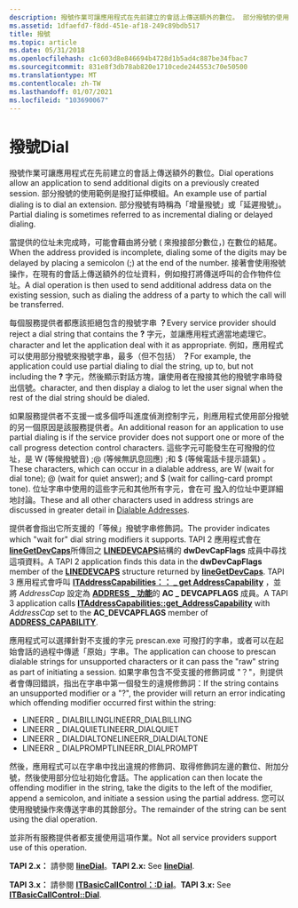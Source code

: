 ```yaml
---
description: 撥號作業可讓應用程式在先前建立的會話上傳送額外的數位。 部分撥號的使用範例是撥打延伸模組。 部分撥號有時稱為「增量撥號」或「延遲撥號」。
ms.assetid: 1dfaefd7-f8dd-451e-af18-249c89bdb517
title: 撥號
ms.topic: article
ms.date: 05/31/2018
ms.openlocfilehash: c1c603d8e846694b4728d1b5ad4c887be34fbac7
ms.sourcegitcommit: 831e8f3db78ab820e1710cede244553c70e50500
ms.translationtype: MT
ms.contentlocale: zh-TW
ms.lasthandoff: 01/07/2021
ms.locfileid: "103690067"
---
```

# <a name="dial"></a><span data-ttu-id="2947c-105">撥號</span><span class="sxs-lookup"><span data-stu-id="2947c-105">Dial</span></span>

<span data-ttu-id="2947c-106">撥號作業可讓應用程式在先前建立的會話上傳送額外的數位。</span><span class="sxs-lookup"><span data-stu-id="2947c-106">Dial operations allow an application to send additional digits on a previously created session.</span></span> <span data-ttu-id="2947c-107">部分撥號的使用範例是撥打延伸模組。</span><span class="sxs-lookup"><span data-stu-id="2947c-107">An example use of partial dialing is to dial an extension.</span></span> <span data-ttu-id="2947c-108">部分撥號有時稱為「增量撥號」或「延遲撥號」。</span><span class="sxs-lookup"><span data-stu-id="2947c-108">Partial dialing is sometimes referred to as incremental dialing or delayed dialing.</span></span>

<span data-ttu-id="2947c-109">當提供的位址未完成時，可能會藉由將分號 ( 來撥接部分數位，) 在數位的結尾。</span><span class="sxs-lookup"><span data-stu-id="2947c-109">When the address provided is incomplete, dialing some of the digits may be delayed by placing a semicolon (;) at the end of the number.</span></span> <span data-ttu-id="2947c-110">接著會使用撥號操作，在現有的會話上傳送額外的位址資料，例如撥打將傳送呼叫的合作物件位址。</span><span class="sxs-lookup"><span data-stu-id="2947c-110">A dial operation is then used to send additional address data on the existing session, such as dialing the address of a party to which the call will be transferred.</span></span>

<span data-ttu-id="2947c-111">每個服務提供者都應該拒絕包含的撥號字串 **？**</span><span class="sxs-lookup"><span data-stu-id="2947c-111">Every service provider should reject a dial string that contains the **?**</span></span> <span data-ttu-id="2947c-112">字元，並讓應用程式適當地處理它。</span><span class="sxs-lookup"><span data-stu-id="2947c-112">character and let the application deal with it as appropriate.</span></span> <span data-ttu-id="2947c-113">例如，應用程式可以使用部分撥號來撥號字串，最多（但不包括） **？**</span><span class="sxs-lookup"><span data-stu-id="2947c-113">For example, the application could use partial dialing to dial the string, up to, but not including the **?**</span></span> <span data-ttu-id="2947c-114">字元，然後顯示對話方塊，讓使用者在撥接其他的撥號字串時發出信號。</span><span class="sxs-lookup"><span data-stu-id="2947c-114">character, and then display a dialog to let the user signal when the rest of the dial string should be dialed.</span></span>

<span data-ttu-id="2947c-115">如果服務提供者不支援一或多個呼叫進度偵測控制字元，則應用程式使用部分撥號的另一個原因是該服務提供者。</span><span class="sxs-lookup"><span data-stu-id="2947c-115">An additional reason for an application to use partial dialing is if the service provider does not support one or more of the call progress detection control characters.</span></span> <span data-ttu-id="2947c-116">這些字元可能發生在可撥撥的位址，是 W (等候撥號音) ;@ (等候無訊息回應) ;和 $ (等候電話卡提示語氣) 。</span><span class="sxs-lookup"><span data-stu-id="2947c-116">These characters, which can occur in a dialable address, are W (wait for dial tone); @ (wait for quiet answer); and $ (wait for calling-card prompt tone).</span></span> <span data-ttu-id="2947c-117">位址字串中使用的這些字元和其他所有字元，會在可 [撥](address-ovr.md)入的位址中更詳細地討論。</span><span class="sxs-lookup"><span data-stu-id="2947c-117">These and all other characters used in address strings are discussed in greater detail in [Dialable Addresses](address-ovr.md).</span></span>

<span data-ttu-id="2947c-118">提供者會指出它所支援的「等候」撥號字串修飾詞。</span><span class="sxs-lookup"><span data-stu-id="2947c-118">The provider indicates which "wait for" dial string modifiers it supports.</span></span> <span data-ttu-id="2947c-119">TAPI 2 應用程式會在 [**lineGetDevCaps**](/windows/win32/api/tapi/nf-tapi-linegetdevcaps)所傳回之 [**LINEDEVCAPS**](/windows/win32/api/tapi/ns-tapi-linedevcaps)結構的 **dwDevCapFlags** 成員中尋找這項資料。</span><span class="sxs-lookup"><span data-stu-id="2947c-119">A TAPI 2 application finds this data in the **dwDevCapFlags** member of the [**LINEDEVCAPS**](/windows/win32/api/tapi/ns-tapi-linedevcaps) structure returned by [**lineGetDevCaps**](/windows/win32/api/tapi/nf-tapi-linegetdevcaps).</span></span> <span data-ttu-id="2947c-120">TAPI 3 應用程式會呼叫 [**ITAddressCapabilities：： \_ get AddressCapability**](/windows/desktop/api/tapi3if/nf-tapi3if-itaddresscapabilities-get_addresscapability) ，並將 *AddressCap* 設定為 [**ADDRESS \_ 功能**](/windows/desktop/api/Tapi3if/ne-tapi3if-address_capability)的 **AC \_ DEVCAPFLAGS** 成員。</span><span class="sxs-lookup"><span data-stu-id="2947c-120">A TAPI 3 application calls [**ITAddressCapabilities::get\_AddressCapability**](/windows/desktop/api/tapi3if/nf-tapi3if-itaddresscapabilities-get_addresscapability) with *AddressCap* set to the **AC\_DEVCAPFLAGS** member of [**ADDRESS\_CAPABILITY**](/windows/desktop/api/Tapi3if/ne-tapi3if-address_capability).</span></span>

<span data-ttu-id="2947c-121">應用程式可以選擇針對不支援的字元 prescan.exe 可撥打的字串，或者可以在起始會話的過程中傳遞「原始」字串。</span><span class="sxs-lookup"><span data-stu-id="2947c-121">The application can choose to prescan dialable strings for unsupported characters or it can pass the "raw" string as part of initiating a session.</span></span> <span data-ttu-id="2947c-122">如果字串包含不受支援的修飾詞或 "？"，則提供者會傳回錯誤，指出在字串中第一個發生的違規修飾詞：</span><span class="sxs-lookup"><span data-stu-id="2947c-122">If the string contains an unsupported modifier or a "?", the provider will return an error indicating which offending modifier occurred first within the string:</span></span>

-   <span data-ttu-id="2947c-123">LINEERR \_ DIALBILLING</span><span class="sxs-lookup"><span data-stu-id="2947c-123">LINEERR\_DIALBILLING</span></span>
-   <span data-ttu-id="2947c-124">LINEERR \_ DIALQUIET</span><span class="sxs-lookup"><span data-stu-id="2947c-124">LINEERR\_DIALQUIET</span></span>
-   <span data-ttu-id="2947c-125">LINEERR \_ DIALDIALTONE</span><span class="sxs-lookup"><span data-stu-id="2947c-125">LINEERR\_DIALDIALTONE</span></span>
-   <span data-ttu-id="2947c-126">LINEERR \_ DIALPROMPT</span><span class="sxs-lookup"><span data-stu-id="2947c-126">LINEERR\_DIALPROMPT</span></span>

<span data-ttu-id="2947c-127">然後，應用程式可以在字串中找出違規的修飾詞、取得修飾詞左邊的數位、附加分號，然後使用部分位址初始化會話。</span><span class="sxs-lookup"><span data-stu-id="2947c-127">The application can then locate the offending modifier in the string, take the digits to the left of the modifier, append a semicolon, and initiate a session using the partial address.</span></span> <span data-ttu-id="2947c-128">您可以使用撥號操作來傳送字串的其餘部分。</span><span class="sxs-lookup"><span data-stu-id="2947c-128">The remainder of the string can be sent using the dial operation.</span></span>

<span data-ttu-id="2947c-129">並非所有服務提供者都支援使用這項作業。</span><span class="sxs-lookup"><span data-stu-id="2947c-129">Not all service providers support use of this operation.</span></span>

<span data-ttu-id="2947c-130">**TAPI 2.x：** 請參閱 [**lineDial**](/windows/win32/api/tapi/nf-tapi-linedial)。</span><span class="sxs-lookup"><span data-stu-id="2947c-130">**TAPI 2.x:** See [**lineDial**](/windows/win32/api/tapi/nf-tapi-linedial).</span></span>

<span data-ttu-id="2947c-131">**TAPI 3.x：** 請參閱 [**ITBasicCallControl：:D ial**](/windows/desktop/api/tapi3if/nf-tapi3if-itbasiccallcontrol-dial)。</span><span class="sxs-lookup"><span data-stu-id="2947c-131">**TAPI 3.x:** See [**ITBasicCallControl::Dial**](/windows/desktop/api/tapi3if/nf-tapi3if-itbasiccallcontrol-dial).</span></span>

 

 
